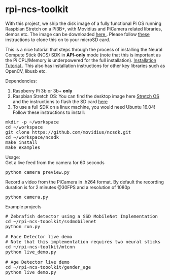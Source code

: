 # rpi-ncs-toolkit

With this project, we ship the disk image of a fully functional Pi OS running Raspbian Stretch on a Pi3B+, with Movidius and PiCamera related libraries, demos etc. The image can be downloaded <a href="https://www.dropbox.com/s/qiwcbiruc71qj07/pi3bplus.img.tar.gz?dl=0"> here </a>. Please follow <a href="https://thepihut.com/blogs/raspberry-pi-tutorials/17789160-backing-up-and-restoring-your-raspberry-pis-sd-card"> these </a> instructions to clone this on to your microSD card. <br>

This is a nice tutorial that steps through the process of installing the Neural Compute Stick (NCS) SDK in <b>API-only</b> mode 
(note that this is important as the Pi CPU/Memory is underpowered for the full installation). <a href="https://www.pyimagesearch.com/2018/02/12/getting-started-with-the-intel-movidius-neural-compute-stick/"> Installation Tutorial </a>. This also has installation instructions for other key libraries such as OpenCV, libusb etc.

Dependencies:
1. Raspberry Pi 3b or 3b+ <b>only</b>
2. Raspbian Stretch OS: You can find the desktop image here <a href="https://www.raspberrypi.org/downloads/raspbian/"> Stretch OS </a> and the instructions to flash the SD card <a href="https://www.raspberrypi.org/documentation/installation/installing-images/README.md"> here </a>
3. To use a full SDK on a linux machine, you would need Ubuntu 16.04! Follow these instructions to install:
<pre>
mkdir -p ~/workspace
cd ~/workspace
git clone https://github.com/movidius/ncsdk.git
cd ~/workspace/ncsdk
make install
make examples
</pre>

Usage: <br>
Get a live feed from the camera for 60 seconds
<pre>python camera_preview.py</pre>

Record a video from the PiCamera in .h264 format. By default the recording duration is for 2 minutes @30FPS and a resolution of 1080p
<pre>python camera.py</pre>

Example projects <br>
<pre>
# Zebrafish detector using a SSD MobileNet Implementation
cd ~/rpi-ncs-tooolkit/ssdmobilenet
python run.py

# Face Detector live demo
# Note that this implementation requires two neural sticks
cd ~/rpi-ncs-toolkit/mtcnn
python live_demo.py

# Age Detector live demo
cd ~/rpi-ncs-tooolkit/gender_age
python live_demo.py
</pre>
